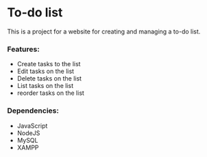 
# To-do list


This is a project for a website for creating and managing a to-do list.

### Features:

* Create tasks to the list
* Edit tasks on the list
* Delete tasks on the list
* List tasks on the list
* reorder tasks on the list


### Dependencies:

  * JavaScript
  * NodeJS
  * MySQL
  * XAMPP
